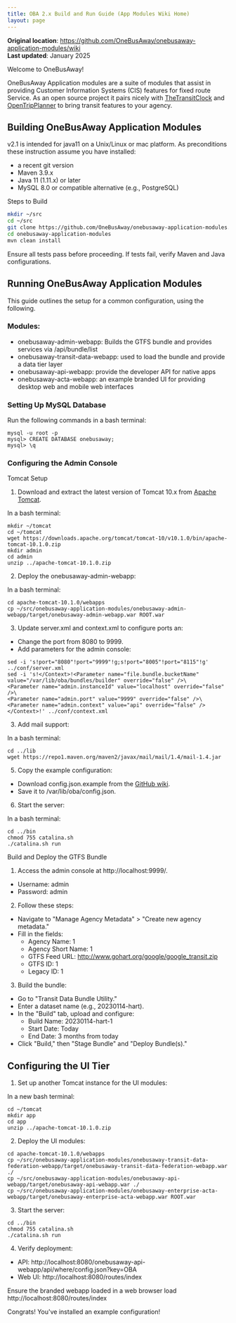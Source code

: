 ```yaml
---
title: OBA 2.x Build and Run Guide (App Modules Wiki Home)
layout: page
---
```


<div class='bg-blue-50 border-blue-500 dark:bg-slate-800 p-4 rounded-md'>
    <div><strong>Original location</strong>: <a href='https://github.com/OneBusAway/onebusaway-application-modules/wiki'>https://github.com/OneBusAway/onebusaway-application-modules/wiki</a></div>
    <div><strong>Last updated</strong>: January 2025</div>
</div>

Welcome to OneBusAway!

OneBusAway Application modules are a suite of modules that assist in providing Customer Information Systems (CIS) features for fixed route Service.  As an open source project it pairs nicely with [TheTransitClock](https://github.com/theTransitClock/transitime/) and [OpenTripPlanner](https://github.com/opentripplanner/OpenTripPlanner) to bring transit features to your agency.

## Building OneBusAway Application Modules

v2.1 is intended for java11 on a Unix/Linux or mac platform.  As preconditions these instruction assume you have installed:
* a recent git version
* Maven 3.9.x
* Java 11 (1.11.x) or later
* MySQL 8.0 or compatible alternative (e.g., PostgreSQL)


Steps to Build
```bash
mkdir ~/src
cd ~/src
git clone https://github.com/OneBusAway/onebusaway-application-modules.git
cd onebusaway-application-modules
mvn clean install
```

Ensure all tests pass before proceeding. If tests fail, verify Maven and Java configurations.

## Running OneBusAway Application Modules

This guide outlines the setup for a common configuration, using the following.

### Modules:
* onebusaway-admin-webapp: Builds the GTFS bundle and provides services via /api/bundle/list
* onebusaway-transit-data-webapp: used to load the bundle and provide a data tier layer
* onebusaway-api-webapp: provide the developer API for native apps
* onebusaway-acta-webapp: an example branded UI for providing desktop web and mobile web interfaces

### Setting Up MySQL Database
Run the following commands in a bash terminal:
```
mysql -u root -p
mysql> CREATE DATABASE onebusaway;
mysql> \q
```

### Configuring the Admin Console

Tomcat Setup

1. Download and extract the latest version of Tomcat 10.x from  [Apache Tomcat](https://downloads.apache.org/tomcat/).


In a bash terminal:

```
mkdir ~/tomcat
cd ~/tomcat
wget https://downloads.apache.org/tomcat/tomcat-10/v10.1.0/bin/apache-tomcat-10.1.0.zip
mkdir admin
cd admin
unzip ../apache-tomcat-10.1.0.zip
```

2. Deploy the onebusaway-admin-webapp:

In a bash terminal:
```
cd apache-tomcat-10.1.0/webapps
cp ~/src/onebusaway-application-modules/onebusaway-admin-webapp/target/onebusaway-admin-webapp.war ROOT.war
```
3. Update server.xml and context.xml to configure ports an:

* Change the port from 8080 to 9999.
* Add parameters for the admin console:

```
sed -i 's!port="8080"!port="9999"!g;s!port="8005"!port="8115"!g' ../conf/server.xml
sed -i 's!</Context>!<Parameter name="file.bundle.bucketName" value="/var/lib/oba/bundles/builder" override="false" />\
<Parameter name="admin.instanceId" value="localhost" override="false" />\
<Parameter name="admin.port" value="9999" override="false" />\
<Parameter name="admin.context" value="api" override="false" /></Context>!' ../conf/context.xml

```
3. Add mail support:

In a bash terminal:
```
cd ../lib
wget https://repo1.maven.org/maven2/javax/mail/mail/1.4/mail-1.4.jar

```
5. Copy the example configuration:

* Download config.json.example from the [GitHub wiki](https://github.com/OneBusAway/onebusaway-application-modules/wiki).
* Save it to /var/lib/oba/config.json.

6. Start the server:

In a bash terminal:

``` 
cd ../bin
chmod 755 catalina.sh
./catalina.sh run
```
Build and Deploy the GTFS Bundle

1. Access the admin console at http://localhost:9999/.

* Username: admin
* Password: admin

2. Follow these steps:

* Navigate to "Manage Agency Metadata" > "Create new agency metadata."
* Fill in the fields:
    * Agency Name: 1
    * Agency Short Name: 1
    * GTFS Feed URL: http://www.gohart.org/google/google_transit.zip
    * GTFS ID: 1
    * Legacy ID: 1

3. Build the bundle:

* Go to "Transit Data Bundle Utility."
* Enter a dataset name (e.g., 20230114-hart).
* In the "Build" tab, upload and configure:
    * Build Name: 20230114-hart-1
    * Start Date: Today
    * End Date: 3 months from today
* Click "Build," then "Stage Bundle" and "Deploy Bundle(s)."



## Configuring the UI Tier

1. Set up another Tomcat instance for the UI modules:

In a new bash terminal:
```
cd ~/tomcat
mkdir app
cd app
unzip ../apache-tomcat-10.1.0.zip

```
2. Deploy the UI modules:

``` 
cd apache-tomcat-10.1.0/webapps
cp ~/src/onebusaway-application-modules/onebusaway-transit-data-federation-webapp/target/onebusaway-transit-data-federation-webapp.war ./
cp ~/src/onebusaway-application-modules/onebusaway-api-webapp/target/onebusaway-api-webapp.war ./
cp ~/src/onebusaway-application-modules/onebusaway-enterprise-acta-webapp/target/onebusaway-enterprise-acta-webapp.war ROOT.war

```
3. Start the server:

```
cd ../bin
chmod 755 catalina.sh
./catalina.sh run

```
4. Verify deployment:

* API: http://localhost:8080/onebusaway-api-webapp/api/where/config.json?key=OBA
* Web UI: http://localhost:8080/routes/index


Ensure the branded webapp loaded in a web browser load http://localhost:8080/routes/index

Congrats!  You've installed an example configuration!
